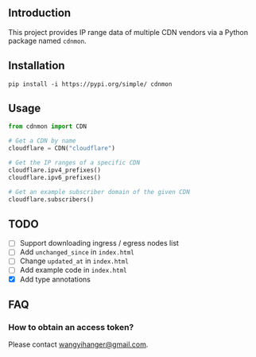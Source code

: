 ## Introduction

This project provides IP range data of multiple CDN vendors via a Python package named `cdnmon`.

## Installation

```
pip install -i https://pypi.org/simple/ cdnmon
```

## Usage


```python
from cdnmon import CDN

# Get a CDN by name
cloudflare = CDN("cloudflare")

# Get the IP ranges of a specific CDN
cloudflare.ipv4_prefixes()
cloudflare.ipv6_prefixes()

# Get an example subscriber domain of the given CDN
cloudflare.subscribers()
```

## TODO

- [ ] Support downloading ingress / egress nodes list
- [ ] Add `unchanged_since` in `index.html`
- [ ] Change `updated_at` in `index.html`
- [ ] Add example code in `index.html`
- [x] Add type annotations

## FAQ

### How to obtain an access token?

Please contact <wangyihanger@gmail.com>.
